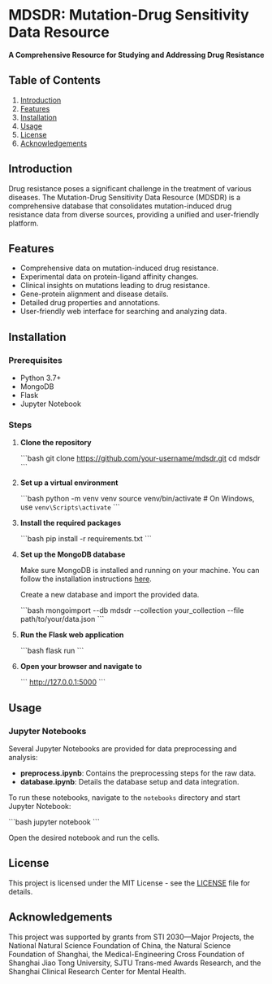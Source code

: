 # MDSDR: Mutation-Drug Sensitivity Data Resource

**A Comprehensive Resource for Studying and Addressing Drug Resistance**

## Table of Contents

1. [Introduction](#introduction)
2. [Features](#features)
3. [Installation](#installation)
4. [Usage](#usage)
5. [License](#license)
6. [Acknowledgements](#acknowledgements)

## Introduction

Drug resistance poses a significant challenge in the treatment of various diseases. The Mutation-Drug Sensitivity Data Resource (MDSDR) is a comprehensive database that consolidates mutation-induced drug resistance data from diverse sources, providing a unified and user-friendly platform.

## Features

- Comprehensive data on mutation-induced drug resistance.
- Experimental data on protein-ligand affinity changes.
- Clinical insights on mutations leading to drug resistance.
- Gene-protein alignment and disease details.
- Detailed drug properties and annotations.
- User-friendly web interface for searching and analyzing data.

## Installation

### Prerequisites

- Python 3.7+
- MongoDB
- Flask
- Jupyter Notebook

### Steps

1. **Clone the repository**

   \`\`\`bash
   git clone https://github.com/your-username/mdsdr.git
   cd mdsdr
   \`\`\`
2. **Set up a virtual environment**

   \`\`\`bash
   python -m venv venv
   source venv/bin/activate  # On Windows, use `venv\Scripts\activate`
   \`\`\`
3. **Install the required packages**

   \`\`\`bash
   pip install -r requirements.txt
   \`\`\`
4. **Set up the MongoDB database**

   Make sure MongoDB is installed and running on your machine. You can follow the installation instructions [here](https://docs.mongodb.com/manual/installation/).

   Create a new database and import the provided data.

   \`\`\`bash
   mongoimport --db mdsdr --collection your_collection --file path/to/your/data.json
   \`\`\`
5. **Run the Flask web application**

   \`\`\`bash
   flask run
   \`\`\`
6. **Open your browser and navigate to**

   \`\`\`
   http://127.0.0.1:5000
   \`\`\`

## Usage

### Jupyter Notebooks

Several Jupyter Notebooks are provided for data preprocessing and analysis:

- **preprocess.ipynb**: Contains the preprocessing steps for the raw data.
- **database.ipynb**: Details the database setup and data integration.

To run these notebooks, navigate to the `notebooks` directory and start Jupyter Notebook:

\`\`\`bash
jupyter notebook
\`\`\`

Open the desired notebook and run the cells.

## License

This project is licensed under the MIT License - see the [LICENSE](LICENSE) file for details.

## Acknowledgements

This project was supported by grants from STI 2030—Major Projects, the National Natural Science Foundation of China, the Natural Science Foundation of Shanghai, the Medical-Engineering Cross Foundation of Shanghai Jiao Tong University, SJTU Trans-med Awards Research, and the Shanghai Clinical Research Center for Mental Health.
